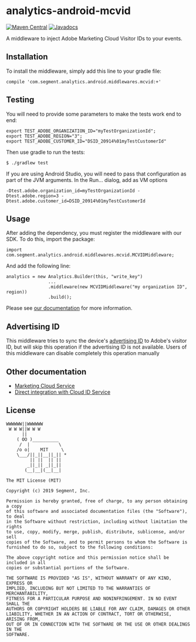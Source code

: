 analytics-android-mcvid
=======================================

[![Maven Central](https://maven-badges.herokuapp.com/maven-central/com.segment.analytics.android.middlewares/mcvid/badge.svg)](https://maven-badges.herokuapp.com/maven-central/com.segment.analytics.android.middlewares/mcvid)
[![Javadocs](http://javadoc-badge.appspot.com/com.segment.analytics.android.middlewares/mcvid.svg?label=javadoc)](http://javadoc-badge.appspot.com/com.segment.analytics.android.middlewares/mcvid)

A middleware to inject Adobe Marketing Cloud Visitor IDs to your events.

## Installation

To install the middleware, simply add this line to your gradle file:

```
compile 'com.segment.analytics.android.middlewares.mcvid:+'
```

## Testing

You will need to provide some parameters to make the tests work end to end:
```
export TEST_ADOBE_ORGANIZATION_ID="myTestOrganizationId";
export TEST_ADOBE_REGION="3";
export TEST_ADOBE_CUSTOMER_ID="DSID_20914%01myTestCustomerId"
```

Then use gradle to run the tests:
```
$ ./gradlew test
```

If you are using Android Studio, you will need to pass that configuration as part of the JVM arguments. In the Run... dialog, add
as VM options
```
-Dtest.adobe.organization_id=myTestOrganizationId -Dtest.adobe.region=3 -Dtest.adobe.customer_id=DSID_20914%01myTestCustomerId
```

## Usage

After adding the dependency, you must register the middleware with our SDK.  To do this, import the package:


```
import com.segment.analytics.android.middlewares.mcvid.MCVIDMiddleware;

```

And add the following line:

```
analytics = new Analytics.Builder(this, "write_key")
                ...
                .middleware(new MCVIDMiddleware("my organization ID", region))
                .build();
```

Please see [our documentation](https://segment.com/docs/sources/mobile/android/) for more information.

## Advertising ID
This middleware tries to sync the device's [advertising ID]() to Adobe's visitor ID, but will skip this operation
if the advertising ID is not available. Users of this middleware can disable completely this operation manually

## Other documentation

* [Marketing Cloud Service](https://marketing.adobe.com/resources/help/en_US/mcvid/)
* [Direct integration with Cloud ID Service](https://marketing.adobe.com/resources/help/en_US/mcvid/mcvid-direct-integration.html)

## License

```
WWWWWW||WWWWWW
 W W W||W W W
      ||
    ( OO )__________
     /  |           \
    /o o|    MIT     \
    \___/||_||__||_|| *
         || ||  || ||
        _||_|| _||_||
       (__|__|(__|__|

The MIT License (MIT)

Copyright (c) 2019 Segment, Inc.

Permission is hereby granted, free of charge, to any person obtaining a copy
of this software and associated documentation files (the "Software"), to deal
in the Software without restriction, including without limitation the rights
to use, copy, modify, merge, publish, distribute, sublicense, and/or sell
copies of the Software, and to permit persons to whom the Software is
furnished to do so, subject to the following conditions:

The above copyright notice and this permission notice shall be included in all
copies or substantial portions of the Software.

THE SOFTWARE IS PROVIDED "AS IS", WITHOUT WARRANTY OF ANY KIND, EXPRESS OR
IMPLIED, INCLUDING BUT NOT LIMITED TO THE WARRANTIES OF MERCHANTABILITY,
FITNESS FOR A PARTICULAR PURPOSE AND NONINFRINGEMENT. IN NO EVENT SHALL THE
AUTHORS OR COPYRIGHT HOLDERS BE LIABLE FOR ANY CLAIM, DAMAGES OR OTHER
LIABILITY, WHETHER IN AN ACTION OF CONTRACT, TORT OR OTHERWISE, ARISING FROM,
OUT OF OR IN CONNECTION WITH THE SOFTWARE OR THE USE OR OTHER DEALINGS IN THE
SOFTWARE.
```
